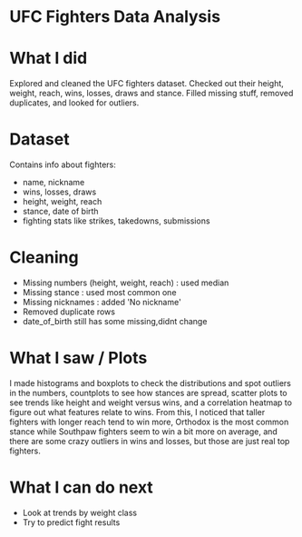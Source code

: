 # UFC Fighters Data Analysis

# What I did
Explored and cleaned the UFC fighters dataset. Checked out their height, weight, reach, wins, losses, draws and stance. Filled missing stuff, removed duplicates, and looked for outliers.

# Dataset
Contains info about fighters:
- name, nickname
- wins, losses, draws
- height, weight, reach
- stance, date of birth
- fighting stats like strikes, takedowns, submissions

# Cleaning
- Missing numbers (height, weight, reach) : used median
- Missing stance : used most common one
- Missing nicknames : added 'No nickname'
- Removed duplicate rows
- date_of_birth still has some missing,didnt change

# What I saw / Plots
I made histograms and boxplots to check the distributions and spot outliers in the numbers, countplots to see how stances are spread, scatter plots to see trends like height and weight versus wins, and a correlation heatmap to figure out what features relate to wins. From this, I noticed that taller fighters with longer reach tend to win more, Orthodox is the most common stance while Southpaw fighters seem to win a bit more on average, and there are some crazy outliers in wins and losses, but those are just real top fighters.

# What I can do next
- Look at trends by weight class
- Try to predict fight results
